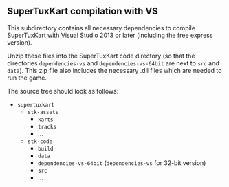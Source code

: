 ## SuperTuxKart compilation with VS

This subdirectory contains all necessary dependencies to compile 
SuperTuxKart with Visual Studio 2013 or later (including the free 
express version).

Unzip these files into the SuperTuxKart code directory (so that 
the directories `dependencies-vs` and `dependencies-vs-64bit` 
are next to `src` and `data`). This zip file also includes the 
necessary .dll files which are needed to run the game.

The source tree should look as follows:

- `supertuxkart`
  - `stk-assets`
    - `karts`
    - `tracks`
    - ...
  - `stk-code`
    - `build`
    - `data`
    - `dependencies-vs-64bit` (`dependencies-vs` for 32-bit version)
    - `src`
    - ...
